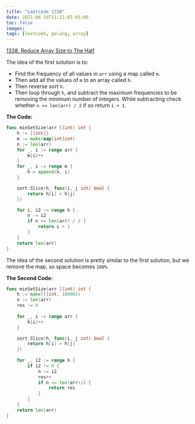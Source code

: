```yaml
---
title: "Leetcode 1338"
date: 2021-06-16T11:21:07-05:00
toc: false
images:
tags: [leetcode, golang, array]
---
```


[1338. Reduce Array Size to The Half](https://leetcode.com/problems/reduce-array-size-to-the-half/)

The idea of the first solution is to:

* Find the frequency of all values in `arr` using a map called `m`.
* Then add all the values of `m` to an array called `h`.
* Then reverse sort `h`.
* Then loop through `h`, and subtract the maximum frequencies to be removing the minimum number of integers. While subtracting check whether `n <= len(arr) / 2` if so return `i + 1`.

**The Code:**

``` go
func minSetSize(arr []int) int {
	h := []int{}
	m := make(map[int]int)
	n := len(arr)
	for _, i := range arr {
		m[i]++
	}
	for _, i := range m {
		h = append(h, i)
	}

	sort.Slice(h, func(i, j int) bool {
		return h[i] > h[j]
	})

	for i, i2 := range h {
		n -= i2
		if n <= len(arr) / 2 {
			return i + 1
		}
	}
	return len(arr)
}
```

The idea of the second solution is pretty similar to the first solution, but we remove the map, so space becomes `100%`.

**The Second Code:**

``` go
func minSetSize(arr []int) int {
	h := make([]int, 100001)
	n := len(arr)
	res := 0
	
	for _, i := range arr {
		h[i]++
	}

	sort.Slice(h, func(i, j int) bool {
		return h[i] > h[j]
	})
	
	for _, i2 := range h {
		if i2 != 0 {
			n -= i2
			res++
			if n <= len(arr)/2 {
				return res
			}
		}
	}
	return len(arr)
}
```